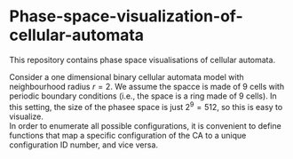 # Phase-space-visualization-of-cellular-automata

This repository contains phase space visualisations of cellular automata. 

Consider a one dimensional binary cellular automata model with neighbourhood radius $r = 2$. We assume the spacce is made of 9 cells with periodic boundary conditions (i.e., the space is a ring made of 9 cells). In this setting, the size of the phasee space is just $2^9 = 512$, so this is easy to visualize.   
In order to enumerate all possible configurations, it is convenient to define functions that map a specific configuration of the CA to a unique configuration ID number, and vice versa.   

